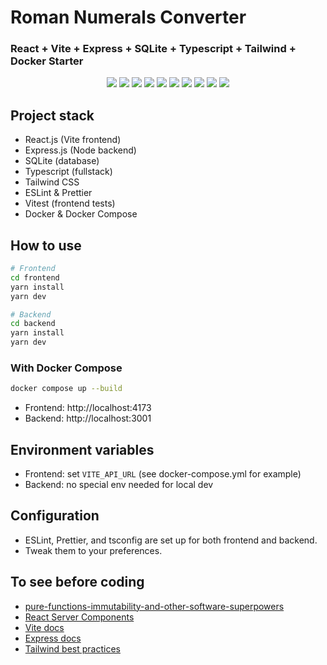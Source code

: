 # Roman Numerals Converter

### React + Vite + Express + SQLite + Typescript + Tailwind + Docker Starter

<p align="center">
  <a href="https://www.typescriptlang.org/" target="_blank"><img src="https://img.shields.io/badge/Typescript-v5.x-blue.svg?logo=TypeScript"></a>
  <a href="https://vitejs.dev/" target="_blank"><img src="https://img.shields.io/badge/Vite-frontend-646CFF.svg?logo=Vite"></a>
  <a href="https://reactjs.org/" target="_blank"><img src="https://img.shields.io/badge/React-v18.x-%238DD6F9.svg?logo=React"></a>
  <a href="https://expressjs.com/" target="_blank"><img src="https://img.shields.io/badge/Express-backend-000.svg?logo=Express"></a>
  <a href="https://www.sqlite.org/" target="_blank"><img src="https://img.shields.io/badge/SQLite-db-003B57.svg?logo=sqlite"></a>
  <a href="https://tailwindcss.com/" target="_blank"><img src="https://img.shields.io/badge/TailwindCSS-v3.x-38BDF8.svg?logo=tailwindcss"></a>
  <a href="https://eslint.org/" target="_blank"><img src="https://img.shields.io/badge/ESLint-configured-4B32C3.svg?logo=eslint"></a>
  <a href="https://prettier.io/" target="_blank"><img src="https://img.shields.io/badge/styled_with-prettier-ff69b4.svg"></a>
  <a href="https://vitest.dev/" target="_blank"><img src="https://img.shields.io/badge/tested_with-vitest-6E4AFF.svg?logo=vitest"></a>
  <a href="https://github.com/codica2" target="_blank"><img src="https://img.shields.io/badge/licence-MIT-green.svg" /></a>
</p>

## Project stack

- React.js (Vite frontend)
- Express.js (Node backend)
- SQLite (database)
- Typescript (fullstack)
- Tailwind CSS
- ESLint & Prettier
- Vitest (frontend tests)
- Docker & Docker Compose

## How to use

```bash
# Frontend
cd frontend
yarn install
yarn dev

# Backend
cd backend
yarn install
yarn dev
```

### With Docker Compose

```bash
docker compose up --build
```
- Frontend: http://localhost:4173
- Backend: http://localhost:3001

## Environment variables

- Frontend: set `VITE_API_URL` (see docker-compose.yml for example)
- Backend: no special env needed for local dev

## Configuration

- ESLint, Prettier, and tsconfig are set up for both frontend and backend.
- Tweak them to your preferences.

## To see before coding

- [pure-functions-immutability-and-other-software-superpowers](https://medium.com/dailyjs/pure-functions-immutability-and-other-software-superpowers-dfe6039af8f6)
- [React Server Components](https://react.dev/reference/rsc)
- [Vite docs](https://vitejs.dev/guide/)
- [Express docs](https://expressjs.com/)
- [Tailwind best practices](https://tailwindcss.com/docs/utility-first) 